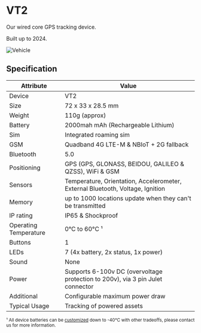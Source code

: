 # VT2

Our wired core GPS tracking device.

Built up to 2024.

![Vehicle](https://lightbug.io/images/product-front/LB-DEV-VT2_hu8c2874194884c59d2a3ac51d539313f6_135807_150x225_fit_q75_h2_box_2.webp)

## Specification

| Attribute             | Value                                                                          |
| --------------------- | ------------------------------------------------------------------------------ |
| Device                | VT2                                                                            |
| Size                  | 72 x 33 x 28.5 mm                                                              |
| Weight                | 110g (approx)                                                                  |
| Battery               | 2000mah mAh (Rechargeable Lithium)                                              |
| Sim                   | Integrated roaming sim                                                         |
| GSM                   | Quadband 4G LTE-M & NBIoT + 2G fallback                                                |
| Bluetooth             | 5.0                                                                            |
| Positioning           | GPS (GPS, GLONASS, BEIDOU, GALILEO & QZSS), WiFi & GSM                         |
| Sensors               | Temperature, Orientation, Accelerometer, External Bluetooth, Voltage, Ignition |
| Memory                | up to 1000 locations update when they can't be transmitted                     |
| IP rating             | IP65 & Shockproof                                                              |
| Operating Temperature | 0°C to 60°C ¹                                                                  |
| Buttons               | 1                                                                              |
| LEDs                  | 7 (4x battery, 2x status, 1x power)                                                                             |
| Sound                 | None                                                                           |
| Power                 | Supports 6-100v DC (overvoltage protection to 200v), via 3 pin Julet  connector |
| Additional            | Configurable maximum power draw                                                |
| Typical Usage         | Tracking of powered assets |

<small>¹ All device batteries can be [customized](/devices/custom) down to -40°C with other tradeoffs, please contact us for more information.</small>
